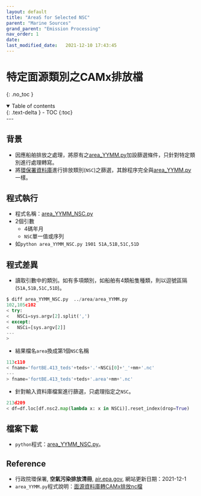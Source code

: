 ```yaml
---
layout: default
title: "AreaS for Selected NSC"
parent: "Marine Sources"
grand_parent: "Emission Processing"
nav_order: 1
date:               
last_modified_date:   2021-12-10 17:43:45
---
```


# 特定面源類別之CAMx排放檔
{: .no_toc }

<details open markdown="block">
  <summary>
    Table of contents
  </summary>
  {: .text-delta }
- TOC
{:toc}
</details>
---

## 背景
- 因應船舶排放之處理，將原有之[area_YYMM.py](https://sinotec2.github.io/Focus-on-Air-Quality/EmisProc/area/area_YYMMinc/)加設篩選條件，只針對特定類別進行處理轉寫。
- 將[環保署資料庫](https://air.epa.gov.tw/EnvTopics/AirQuality_6.aspx)進行排放類別(`NSC`)之篩選，其餘程序完全與[area_YYMM.py](https://sinotec2.github.io/Focus-on-Air-Quality/EmisProc/area/area_YYMMinc/)一樣。

## 程式執行
- 程式名稱：[area_YYMM_NSC.py](https://github.com/sinotec2/TEDS_ship/blob/main/area_YYMM_NSC.py)
- 2個引數
  - 4碼年月
  - `NSC`單一值或序列
- 如`python area_YYMM_NSC.py 1901 51A,51B,51C,51D`

## 程式差異
- 讀取引數中的類別。如有多項類別，如船舶有4類船隻種類，則以逗號區隔(`51A,51B,51C,51D`)。

```python
$ diff area_YYMM_NSC.py  ../area/area_YYMM.py
102,105c102
< try:
<   NSCi=sys.argv[2].split(',')
< except:
<   NSCi=[sys.argv[2]]
---
>
```
- 結果檔名`area`換成第1個`NSC`名稱

```python
113c110
< fname='fortBE.413_teds'+teds+'.'+NSCi[0]+'_'+mm+'.nc'
---
> fname='fortBE.413_teds'+teds+'.area'+mm+'.nc'
```
- 針對輸入資料庫檔案進行篩選，只處理指定之`NSC`。

```python
213d209
< df=df.loc[df.nsc2.map(lambda x: x in NSCi)].reset_index(drop=True)
```

## 檔案下載
- `python`程式：[area_YYMM_NSC.py](https://github.com/sinotec2/TEDS_ship/blob/main/area_YYMM_NSC.py)。

## Reference
- 行政院環保署, **空氣污染排放清冊**, [air.epa.gov](https://air.epa.gov.tw/EnvTopics/AirQuality_6.aspx), 網站更新日期：2021-12-1
- `area_YYMM.py`程式說明：[面源資料庫轉CAMx排放nc檔](https://sinotec2.github.io/Focus-on-Air-Quality/EmisProc/area/area_YYMMinc/)